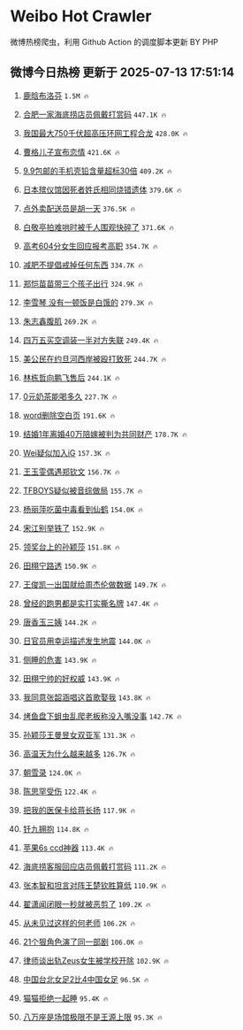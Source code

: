 # Weibo Hot Crawler 



微博热榜爬虫，利用 Github Action 的调度脚本更新 BY PHP 


## 微博今日热榜 更新于 2025-07-13 17:51:14 
1. [鹿晗布洛芬](https://s.weibo.com/weibo?q=%23%E9%B9%BF%E6%99%97%E5%B8%83%E6%B4%9B%E8%8A%AC%23&t=31&band_rank=1&Refer=top) `1.5M 🔥` 

1. [合肥一家海底捞店员佩戴打赏码](https://s.weibo.com/weibo?q=%23%E5%90%88%E8%82%A5%E4%B8%80%E5%AE%B6%E6%B5%B7%E5%BA%95%E6%8D%9E%E5%BA%97%E5%91%98%E4%BD%A9%E6%88%B4%E6%89%93%E8%B5%8F%E7%A0%81%23&t=31&band_rank=2&Refer=top) `447.1K 🔥` 

1. [我国最大750千伏超高压环网工程合龙](https://s.weibo.com/weibo?q=%23%E6%88%91%E5%9B%BD%E6%9C%80%E5%A4%A7750%E5%8D%83%E4%BC%8F%E8%B6%85%E9%AB%98%E5%8E%8B%E7%8E%AF%E7%BD%91%E5%B7%A5%E7%A8%8B%E5%90%88%E9%BE%99%23&t=31&band_rank=3&Refer=top) `428.0K 🔥` 

1. [曹格儿子宣布恋情](https://s.weibo.com/weibo?q=%23%E6%9B%B9%E6%A0%BC%E5%84%BF%E5%AD%90%E5%AE%A3%E5%B8%83%E6%81%8B%E6%83%85%23&t=31&band_rank=4&Refer=top) `421.6K 🔥` 

1. [9.9包邮的手机壳铅含量超标30倍](https://s.weibo.com/weibo?q=%239.9%E5%8C%85%E9%82%AE%E7%9A%84%E6%89%8B%E6%9C%BA%E5%A3%B3%E9%93%85%E5%90%AB%E9%87%8F%E8%B6%85%E6%A0%8730%E5%80%8D%23&t=31&band_rank=5&Refer=top) `409.2K 🔥` 

1. [日本殡仪馆因死者姓氏相同烧错遗体](https://s.weibo.com/weibo?q=%23%E6%97%A5%E6%9C%AC%E6%AE%A1%E4%BB%AA%E9%A6%86%E5%9B%A0%E6%AD%BB%E8%80%85%E5%A7%93%E6%B0%8F%E7%9B%B8%E5%90%8C%E7%83%A7%E9%94%99%E9%81%97%E4%BD%93%23&t=31&band_rank=6&Refer=top) `379.6K 🔥` 

1. [点外卖配送员是胡一天](https://s.weibo.com/weibo?q=%23%E7%82%B9%E5%A4%96%E5%8D%96%E9%85%8D%E9%80%81%E5%91%98%E6%98%AF%E8%83%A1%E4%B8%80%E5%A4%A9%23&t=31&band_rank=7&Refer=top) `376.5K 🔥` 

1. [白敬亭拍难哄时被千人围观快碎了](https://s.weibo.com/weibo?q=%E7%99%BD%E6%95%AC%E4%BA%AD%E6%8B%8D%E9%9A%BE%E5%93%84%E6%97%B6%E8%A2%AB%E5%8D%83%E4%BA%BA%E5%9B%B4%E8%A7%82%E5%BF%AB%E7%A2%8E%E4%BA%86&t=31&band_rank=8&Refer=top) `371.6K 🔥` 

1. [高考604分女生回应报考高职](https://s.weibo.com/weibo?q=%23%E9%AB%98%E8%80%83604%E5%88%86%E5%A5%B3%E7%94%9F%E5%9B%9E%E5%BA%94%E6%8A%A5%E8%80%83%E9%AB%98%E8%81%8C%23&t=31&band_rank=9&Refer=top) `354.7K 🔥` 

1. [减肥不提倡戒掉任何东西](https://s.weibo.com/weibo?q=%23%E5%87%8F%E8%82%A5%E4%B8%8D%E6%8F%90%E5%80%A1%E6%88%92%E6%8E%89%E4%BB%BB%E4%BD%95%E4%B8%9C%E8%A5%BF%23&t=31&band_rank=10&Refer=top) `334.7K 🔥` 

1. [郑恺苗苗带三个孩子出行](https://s.weibo.com/weibo?q=%23%E9%83%91%E6%81%BA%E8%8B%97%E8%8B%97%E5%B8%A6%E4%B8%89%E4%B8%AA%E5%AD%A9%E5%AD%90%E5%87%BA%E8%A1%8C%23&t=31&band_rank=11&Refer=top) `324.9K 🔥` 

1. [李雪琴 没有一顿饭是白饿的](https://s.weibo.com/weibo?q=%E6%9D%8E%E9%9B%AA%E7%90%B4%20%E6%B2%A1%E6%9C%89%E4%B8%80%E9%A1%BF%E9%A5%AD%E6%98%AF%E7%99%BD%E9%A5%BF%E7%9A%84&t=31&band_rank=12&Refer=top) `279.3K 🔥` 

1. [朱志鑫腹肌](https://s.weibo.com/weibo?q=%E6%9C%B1%E5%BF%97%E9%91%AB%E8%85%B9%E8%82%8C&t=31&band_rank=13&Refer=top) `269.2K 🔥` 

1. [四万五买空调装一半对方失联](https://s.weibo.com/weibo?q=%23%E5%9B%9B%E4%B8%87%E4%BA%94%E4%B9%B0%E7%A9%BA%E8%B0%83%E8%A3%85%E4%B8%80%E5%8D%8A%E5%AF%B9%E6%96%B9%E5%A4%B1%E8%81%94%23&t=31&band_rank=14&Refer=top) `249.4K 🔥` 

1. [美公民在约旦河西岸被殴打致死](https://s.weibo.com/weibo?q=%23%E7%BE%8E%E5%85%AC%E6%B0%91%E5%9C%A8%E7%BA%A6%E6%97%A6%E6%B2%B3%E8%A5%BF%E5%B2%B8%E8%A2%AB%E6%AE%B4%E6%89%93%E8%87%B4%E6%AD%BB%23&t=31&band_rank=15&Refer=top) `244.7K 🔥` 

1. [林栋哲向鹏飞售后](https://s.weibo.com/weibo?q=%E6%9E%97%E6%A0%8B%E5%93%B2%E5%90%91%E9%B9%8F%E9%A3%9E%E5%94%AE%E5%90%8E&t=31&band_rank=16&Refer=top) `244.1K 🔥` 

1. [0元奶茶能喝多久](https://s.weibo.com/weibo?q=%230%E5%85%83%E5%A5%B6%E8%8C%B6%E8%83%BD%E5%96%9D%E5%A4%9A%E4%B9%85%23&t=31&band_rank=17&Refer=top) `227.7K 🔥` 

1. [word删除空白页](https://s.weibo.com/weibo?q=word%E5%88%A0%E9%99%A4%E7%A9%BA%E7%99%BD%E9%A1%B5&t=31&band_rank=18&Refer=top) `191.6K 🔥` 

1. [结婚1年离婚40万陪嫁被判为共同财产](https://s.weibo.com/weibo?q=%23%E7%BB%93%E5%A9%9A1%E5%B9%B4%E7%A6%BB%E5%A9%9A40%E4%B8%87%E9%99%AA%E5%AB%81%E8%A2%AB%E5%88%A4%E4%B8%BA%E5%85%B1%E5%90%8C%E8%B4%A2%E4%BA%A7%23&t=31&band_rank=19&Refer=top) `178.7K 🔥` 

1. [Wei疑似加入iG](https://s.weibo.com/weibo?q=%23Wei%E7%96%91%E4%BC%BC%E5%8A%A0%E5%85%A5iG%23&t=31&band_rank=20&Refer=top) `157.3K 🔥` 

1. [王玉雯偶遇郑钦文](https://s.weibo.com/weibo?q=%23%E7%8E%8B%E7%8E%89%E9%9B%AF%E5%81%B6%E9%81%87%E9%83%91%E9%92%A6%E6%96%87%23&t=31&band_rank=21&Refer=top) `156.7K 🔥` 

1. [TFBOYS疑似被音综做局](https://s.weibo.com/weibo?q=TFBOYS%E7%96%91%E4%BC%BC%E8%A2%AB%E9%9F%B3%E7%BB%BC%E5%81%9A%E5%B1%80&t=31&band_rank=22&Refer=top) `155.7K 🔥` 

1. [杨丽萍吃菌中毒看到仙鹤](https://s.weibo.com/weibo?q=%23%E6%9D%A8%E4%B8%BD%E8%90%8D%E5%90%83%E8%8F%8C%E4%B8%AD%E6%AF%92%E7%9C%8B%E5%88%B0%E4%BB%99%E9%B9%A4%23&t=31&band_rank=23&Refer=top) `154.0K 🔥` 

1. [宋江别举铁了](https://s.weibo.com/weibo?q=%E5%AE%8B%E6%B1%9F%E5%88%AB%E4%B8%BE%E9%93%81%E4%BA%86&t=31&band_rank=24&Refer=top) `152.9K 🔥` 

1. [领奖台上的孙颖莎](https://s.weibo.com/weibo?q=%E9%A2%86%E5%A5%96%E5%8F%B0%E4%B8%8A%E7%9A%84%E5%AD%99%E9%A2%96%E8%8E%8E&t=31&band_rank=25&Refer=top) `151.8K 🔥` 

1. [田栩宁路透](https://s.weibo.com/weibo?q=%23%E7%94%B0%E6%A0%A9%E5%AE%81%E8%B7%AF%E9%80%8F%23&t=31&band_rank=26&Refer=top) `150.9K 🔥` 

1. [王俊凯一出国就给周杰伦做数据](https://s.weibo.com/weibo?q=%E7%8E%8B%E4%BF%8A%E5%87%AF%E4%B8%80%E5%87%BA%E5%9B%BD%E5%B0%B1%E7%BB%99%E5%91%A8%E6%9D%B0%E4%BC%A6%E5%81%9A%E6%95%B0%E6%8D%AE&t=31&band_rank=27&Refer=top) `149.7K 🔥` 

1. [曾经的跑男都是实打实撕名牌](https://s.weibo.com/weibo?q=%23%E6%9B%BE%E7%BB%8F%E7%9A%84%E8%B7%91%E7%94%B7%E9%83%BD%E6%98%AF%E5%AE%9E%E6%89%93%E5%AE%9E%E6%92%95%E5%90%8D%E7%89%8C%23&t=31&band_rank=28&Refer=top) `147.4K 🔥` 

1. [唐香玉三姨](https://s.weibo.com/weibo?q=%E5%94%90%E9%A6%99%E7%8E%89%E4%B8%89%E5%A7%A8&t=31&band_rank=29&Refer=top) `144.2K 🔥` 

1. [日官员用幸运描述发生地震](https://s.weibo.com/weibo?q=%23%E6%97%A5%E5%AE%98%E5%91%98%E7%94%A8%E5%B9%B8%E8%BF%90%E6%8F%8F%E8%BF%B0%E5%8F%91%E7%94%9F%E5%9C%B0%E9%9C%87%23&t=31&band_rank=30&Refer=top) `144.0K 🔥` 

1. [侧睡的危害](https://s.weibo.com/weibo?q=%E4%BE%A7%E7%9D%A1%E7%9A%84%E5%8D%B1%E5%AE%B3&t=31&band_rank=31&Refer=top) `143.9K 🔥` 

1. [田栩宁帅的好权威](https://s.weibo.com/weibo?q=%23%E7%94%B0%E6%A0%A9%E5%AE%81%E5%B8%85%E7%9A%84%E5%A5%BD%E6%9D%83%E5%A8%81%23&t=31&band_rank=32&Refer=top) `143.9K 🔥` 

1. [我同意张韶涵唱这首歌娶我](https://s.weibo.com/weibo?q=%E6%88%91%E5%90%8C%E6%84%8F%E5%BC%A0%E9%9F%B6%E6%B6%B5%E5%94%B1%E8%BF%99%E9%A6%96%E6%AD%8C%E5%A8%B6%E6%88%91&t=31&band_rank=33&Refer=top) `143.8K 🔥` 

1. [烤鱼盘下蛆虫乱爬老板称没入嘴没事](https://s.weibo.com/weibo?q=%23%E7%83%A4%E9%B1%BC%E7%9B%98%E4%B8%8B%E8%9B%86%E8%99%AB%E4%B9%B1%E7%88%AC%E8%80%81%E6%9D%BF%E7%A7%B0%E6%B2%A1%E5%85%A5%E5%98%B4%E6%B2%A1%E4%BA%8B%23&t=31&band_rank=34&Refer=top) `142.7K 🔥` 

1. [孙颖莎王曼昱女双亚军](https://s.weibo.com/weibo?q=%23%E5%AD%99%E9%A2%96%E8%8E%8E%E7%8E%8B%E6%9B%BC%E6%98%B1%E5%A5%B3%E5%8F%8C%E4%BA%9A%E5%86%9B%23&t=31&band_rank=35&Refer=top) `131.3K 🔥` 

1. [高温天为什么越来越多](https://s.weibo.com/weibo?q=%23%E9%AB%98%E6%B8%A9%E5%A4%A9%E4%B8%BA%E4%BB%80%E4%B9%88%E8%B6%8A%E6%9D%A5%E8%B6%8A%E5%A4%9A%23&t=31&band_rank=36&Refer=top) `126.7K 🔥` 

1. [朝雪录](https://s.weibo.com/weibo?q=%E6%9C%9D%E9%9B%AA%E5%BD%95&t=31&band_rank=37&Refer=top) `124.0K 🔥` 

1. [陈思罕受伤](https://s.weibo.com/weibo?q=%23%E9%99%88%E6%80%9D%E7%BD%95%E5%8F%97%E4%BC%A4%23&t=31&band_rank=38&Refer=top) `122.4K 🔥` 

1. [把我的医保卡给蒋长扬](https://s.weibo.com/weibo?q=%E6%8A%8A%E6%88%91%E7%9A%84%E5%8C%BB%E4%BF%9D%E5%8D%A1%E7%BB%99%E8%92%8B%E9%95%BF%E6%89%AC&t=31&band_rank=39&Refer=top) `117.9K 🔥` 

1. [钎九拥抱](https://s.weibo.com/weibo?q=%E9%92%8E%E4%B9%9D%E6%8B%A5%E6%8A%B1&t=31&band_rank=40&Refer=top) `114.8K 🔥` 

1. [苹果6s ccd神器](https://s.weibo.com/weibo?q=%E8%8B%B9%E6%9E%9C6s%20ccd%E7%A5%9E%E5%99%A8&t=31&band_rank=41&Refer=top) `113.4K 🔥` 

1. [海底捞客服回应店员佩戴打赏码](https://s.weibo.com/weibo?q=%23%E6%B5%B7%E5%BA%95%E6%8D%9E%E5%AE%A2%E6%9C%8D%E5%9B%9E%E5%BA%94%E5%BA%97%E5%91%98%E4%BD%A9%E6%88%B4%E6%89%93%E8%B5%8F%E7%A0%81%23&t=31&band_rank=42&Refer=top) `111.2K 🔥` 

1. [张本智和坦言对阵王楚钦胜算低](https://s.weibo.com/weibo?q=%23%E5%BC%A0%E6%9C%AC%E6%99%BA%E5%92%8C%E5%9D%A6%E8%A8%80%E5%AF%B9%E9%98%B5%E7%8E%8B%E6%A5%9A%E9%92%A6%E8%83%9C%E7%AE%97%E4%BD%8E%23&t=31&band_rank=43&Refer=top) `110.9K 🔥` 

1. [翟潇闻闭眼一秒就被恶剪了](https://s.weibo.com/weibo?q=%E7%BF%9F%E6%BD%87%E9%97%BB%E9%97%AD%E7%9C%BC%E4%B8%80%E7%A7%92%E5%B0%B1%E8%A2%AB%E6%81%B6%E5%89%AA%E4%BA%86&t=31&band_rank=44&Refer=top) `109.2K 🔥` 

1. [从未见过这样的何老师](https://s.weibo.com/weibo?q=%E4%BB%8E%E6%9C%AA%E8%A7%81%E8%BF%87%E8%BF%99%E6%A0%B7%E7%9A%84%E4%BD%95%E8%80%81%E5%B8%88&t=31&band_rank=45&Refer=top) `106.2K 🔥` 

1. [21个狠角色演了同一部剧](https://s.weibo.com/weibo?q=21%E4%B8%AA%E7%8B%A0%E8%A7%92%E8%89%B2%E6%BC%94%E4%BA%86%E5%90%8C%E4%B8%80%E9%83%A8%E5%89%A7&t=31&band_rank=46&Refer=top) `106.0K 🔥` 

1. [律师谈出轨Zeus女生被学校开除](https://s.weibo.com/weibo?q=%23%E5%BE%8B%E5%B8%88%E8%B0%88%E5%87%BA%E8%BD%A8Zeus%E5%A5%B3%E7%94%9F%E8%A2%AB%E5%AD%A6%E6%A0%A1%E5%BC%80%E9%99%A4%23&t=31&band_rank=47&Refer=top) `102.9K 🔥` 

1. [中国台北女足2比4中国女足](https://s.weibo.com/weibo?q=%23%E4%B8%AD%E5%9B%BD%E5%8F%B0%E5%8C%97%E5%A5%B3%E8%B6%B32%E6%AF%944%E4%B8%AD%E5%9B%BD%E5%A5%B3%E8%B6%B3%23&t=31&band_rank=48&Refer=top) `96.5K 🔥` 

1. [猫猫拒绝一起睡](https://s.weibo.com/weibo?q=%E7%8C%AB%E7%8C%AB%E6%8B%92%E7%BB%9D%E4%B8%80%E8%B5%B7%E7%9D%A1&t=31&band_rank=49&Refer=top) `95.4K 🔥` 

1. [八万座是场馆极限不是王源上限](https://s.weibo.com/weibo?q=%E5%85%AB%E4%B8%87%E5%BA%A7%E6%98%AF%E5%9C%BA%E9%A6%86%E6%9E%81%E9%99%90%E4%B8%8D%E6%98%AF%E7%8E%8B%E6%BA%90%E4%B8%8A%E9%99%90&t=31&band_rank=50&Refer=top) `95.3K 🔥` 

